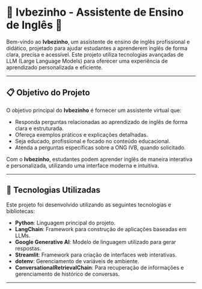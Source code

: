 # 🌟 Ivbezinho - Assistente de Ensino de Inglês 🌟

Bem-vindo ao **Ivbezinho**, um assistente de ensino de inglês profissional e didático, projetado para ajudar estudantes a aprenderem inglês de forma clara, precisa e acessível. Este projeto utiliza tecnologias avançadas de LLM (Large Language Models) para oferecer uma experiência de aprendizado personalizada e eficiente.

---

## 📋 **Objetivo do Projeto**

O objetivo principal do **Ivbezinho** é fornecer um assistente virtual que:
- Responda perguntas relacionadas ao aprendizado de inglês de forma clara e estruturada.
- Ofereça exemplos práticos e explicações detalhadas.
- Seja educado, profissional e focado no conteúdo educacional.
- Atenda a perguntas específicas sobre a ONG IVB, quando solicitado.

Com o **Ivbezinho**, estudantes podem aprender inglês de maneira interativa e personalizada, utilizando uma interface moderna e intuitiva.

---

## 🚀 **Tecnologias Utilizadas**

Este projeto foi desenvolvido utilizando as seguintes tecnologias e bibliotecas:

- **Python**: Linguagem principal do projeto.
- **LangChain**: Framework para construção de aplicações baseadas em LLMs.
- **Google Generative AI**: Modelo de linguagem utilizado para gerar respostas.
- **Streamlit**: Framework para criação de interfaces web interativas.
- **dotenv**: Gerenciamento de variáveis de ambiente.
- **ConversationalRetrievalChain**: Para recuperação de informações e gerenciamento de histórico de conversas.

---

